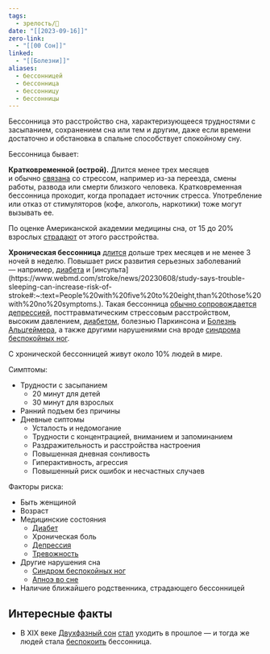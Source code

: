 ```yaml
---
tags:
  - зрелость/🌱
date: "[[2023-09-16]]"
zero-link:
  - "[[00 Сон]]"
linked:
  - "[[Болезни]]"
aliases:
  - бессонницей
  - бессонница
  - бессонницу
  - бессонницы
---
```

Бессонница это расстройство сна, характеризующееся трудностями с засыпанием, сохранением сна или тем и другим, даже если времени достаточно и обстановка в спальне способствует спокойному сну.

Бессонница бывает:

**Кратковременной (острой).** Длится менее трех месяцев и обычно [связана](https://www.uptodate.com/contents/insomnia-beyond-the-basics#:~:text=Sleeping%20poorly%20or%20not%20enough,percent%20have%20chronic%20sleep%20difficulty) со стрессом, например из-за переезда, смены работы, развода или смерти близкого человека. Кратковременная бессонница проходит, когда пропадает источник стресса. Употребление или отказ от стимуляторов (кофе, алкоголь, наркотики) тоже могут вызывать ее. 

По оценке Американской академии медицины сна, от 15 до 20% взрослых [страдают](https://sleepeducation.org/insomnia-awareness-day-facts-stats/#:~:text=How%20common%20is%20insomnia%20among%20adults%3F%20Here%20are%20the%20numbers%3A%0A%E2%80%A2%2030%20to%2035%25%20have%20brief%20symptoms%20of%20insomnia.%0A%E2%80%A2%2015%20to%2020%25%20have%20a%20short%2Dterm%20insomnia%20disorder%2C%20which%20lasts%20less%20than%20three%20months.%0A%E2%80%A2%2010%25%20have%20a%20chronic%20insomnia%20disorder%2C%20which%20occurs%20at%20least%20three%20times%20per%20week%20for%20at%20least%20three%20months.) от этого расстройства.

**Хроническая бессонница** [длится](https://postnauka.ru/faq/60990) дольше трех месяцев и не менее 3 ночей в неделю. Повышает риск развития серьезных заболеваний — например, [диабета](https://www.niddk.nih.gov/health-information/professionals/diabetes-discoveries-practice/the-impact-of-poor-sleep-on-type-2-diabetes#:~:text=Q%3A%20Can%20sleep%20problems%20or,sleep%20all%20promote%20glucose%20intolerance.) и [инсульта](https://www.webmd.com/stroke/news/20230608/study-says-trouble-sleeping-can-increase-risk-of-stroke#:~:text=People%20with%20five%20to%20eight,than%20those%20with%20no%20symptoms.). Такая бессонница [обычно сопровождается](https://www.uptodate.com/contents/insomnia-beyond-the-basics#:~:text=Sleeping%20poorly%20or%20not%20enough,percent%20have%20chronic%20sleep%20difficulty) [депрессией](Депрессия.md), посттравматическим стрессовым расстройством, высоким давлением, [диабетом](Диабет.md), болезнью Паркинсона и [Болезнь Альцгеймера](Болезнь%20Альцгеймера.md), а также другими нарушениями сна вроде [синдрома](https://ru.wikipedia.org/wiki/%D0%A1%D0%B8%D0%BD%D0%B4%D1%80%D0%BE%D0%BC_%D0%B1%D0%B5%D1%81%D0%BF%D0%BE%D0%BA%D0%BE%D0%B9%D0%BD%D1%8B%D1%85_%D0%BD%D0%BE%D0%B3) [беспокойных ног](Синдром%20беспокойных%20ног.md).

С хронической бессонницей живут около 10% людей в мире.

Симптомы:
- Трудности с засыпанием
	- 20 минут для детей
	- 30 минут для взрослых
- Ранний подъем без причины
- Дневные сиптомы
	- Усталость и недомогание
	- Трудности с концентрацией, вниманием и запоминанием
	- Раздражительность и расстройства настроения
	- Повышенная дневная сонливость
	- Гиперактивность, агрессия
	- Повышенный риск ошибок и несчастных случаев

Факторы риска:
- Быть женщиной
- Возраст
- Медицинские состояния
	- [Диабет](Диабет.md)
	- Хроническая боль
	- [Депрессия](Депрессия.md)
	- [Тревожность](Тревожность.md)
- Другие нарушения сна
	- [Синдром беспокойных ног](Синдром%20беспокойных%20ног.md)
	- [Апноэ во сне](Апноэ%20во%20сне.md)
- Наличие ближайшего родственника, страдающего бессонницей

## Интересные факты
- В XIX веке [Двухфазный сон](Двухфазный%20сон.md) [стал](https://ottawacitizen.com/health/the-history-of-insomnia-when-waking-up-in-the-middle-of-the-night-was-completely-normal#:~:text=Medical%20books%20show%20that%20insomnia%20emerged%20as%20a%20medical%20problem%20only%20in%20the%20late%2019th%20century%20and%20early%2020th%20century.%20There%20was%20a%20sudden%20epidemic%20of%20insomnia%20in%20the%20early%2020th%20century.) уходить в прошлое — и тогда же людей стала [беспокоить](https://royalsocietypublishing.org/doi/10.1098/rsfs.2019.0074#:~:text=but%20only%20since%20the%20late%2DVictorian%20period%20has%20there%20been%20a%20specific%20diagnostic%20name%20for%20the%20individual%20who%20suffers%20chronically%20from%20insufficient%20sleep.) бессонница.
